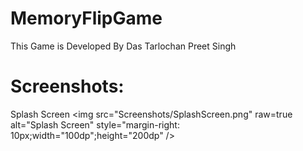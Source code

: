 # MemoryFlipGame

This Game is Developed By Das Tarlochan Preet Singh 

# Screenshots:

Splash Screen
<img
src="Screenshots/SplashScreen.png"
raw=true
alt="Splash Screen"
style="margin-right: 10px;width="100dp";height="200dp"
/>
